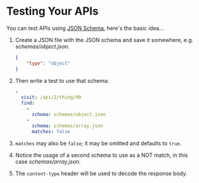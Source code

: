 # Testing Your APIs

You can test APIs using [JSON Schema](https://json-schema.org/), here's the basic idea...

1. Create a JSON file with the JSON schema and save it somewhere, e.g. _schemas/object.json_.

    ```json
    {
        "type": "object"
    }
    ```
2. Then write a test to use that schema:

    ```yaml
    -
      visit: /api/2/thing/99
      find:
        -
          schema: schemas/object.json
        -
          schema: schemas/array.json
          matches: false
    ```
3. `matches` may also be `false`; it may be omitted and defaults to `true`.
4. Notice the usage of a second schema to use as a NOT match, in this case _schemas/array.json_.
5. The `content-type` header will be used to decode the response body.
